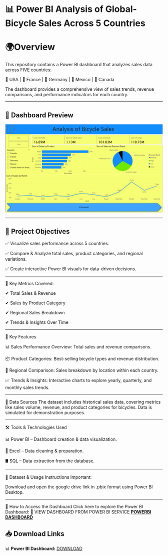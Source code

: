# 📊 Power BI Analysis of Global-Bicycle Sales Across 5 Countries  

# 🌍Overview

This repository contains a Power BI dashboard that analyzes sales data across FIVE countries:

📍 USA | 📍 France | 📍 Germany | 📍 Mexico | 📍 Canada

The dashboard provides a comprehensive view of sales trends, revenue comparisons, and performance indicators for each country.

---

## 📌 Dashboard Preview  
![Dashboard Preview](https://github.com/wakandamohan1/Global-Bicycle-Sales-Financial-Insights/blob/main/Screenshot%202025-03-23%20131157.png)  

--- 


## 🎯 Project Objectives
✅ Visualize sales performance across 5 countries.

✅ Compare & Analyze total sales, product categories, and regional variations.

✅ Create interactive Power BI visuals for data-driven decisions.

---

🔹 Key Metrics Covered:

✔ Total Sales & Revenue

✔ Sales by Product Category

✔ Regional Sales Breakdown

✔ Trends & Insights Over Time

---

🚀 Key Features

📊 Sales Performance Overview: Total sales and revenue comparisons.

📦 Product Categories: Best-selling bicycle types and revenue distribution.

📍 Regional Comparison: Sales breakdown by location within each country.

📈 Trends & Insights: Interactive charts to explore yearly, quarterly, and monthly sales trends.

---

🔗 Data Sources
The dataset includes historical sales data, covering metrics like sales volume, revenue, and product categories for bicycles.
Data is simulated for demonstration purposes.

---

🛠 Tools & Technologies Used

📊 Power BI – Dashboard creation & data visualization.

📑 Excel – Data cleaning & preparation.

🛢 SQL – Data extraction from the database.

---
📂 Dataset & Usage Instructions
Important:

Download and open the google drive link in .pbix format using Power BI Desktop.

---
📌 How to Access the Dashboard
Click here to explore the Power BI Dashboard:
🔗 VIEW DASHBOARD FROM POWER BI SERVICE  **[POWERBI DASHBOARD](https://app.powerbi.com/links/rcD0BHTwBC?ctid=73398a8a-1bd5-47d0-a76c-cc59d4343b72&pbi_source=linkShare&bookmarkGuid=e472434d-9c48-4b17-8759-5cfe628aca3f)** 

## 📥 Download Links  

📊 **Power BI Dashboard:** [DOWNLOAD](https://drive.google.com/file/d/1yqJtS3dFozra8fA7VMdUbnZ3sTxCeegJ/view?usp=drive_link)  
